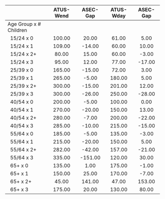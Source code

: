 
|                      |    ATUS-Wend |     ASEC-Gap |    ATUS-Wday |     ASEC-Gap |
| -------------------- | :----------: | :----------: | :----------: | :----------: |
| Age Group x # Children |              |              |              |              |
| &nbsp;&nbsp;15/24 x 0 |       100.00 |        20.00 |        61.00 |         5.00 |
| &nbsp;&nbsp;15/24 x 1 |       109.00 |       -14.00 |        60.00 |        10.00 |
| &nbsp;&nbsp;15/24 x 2+ |        80.00 |        15.00 |        60.00 |        -3.00 |
| &nbsp;&nbsp;15/24 x 3 |        95.00 |        12.00 |        77.00 |       -17.00 |
| &nbsp;&nbsp;25/39 x 0 |       165.00 |       -15.00 |        72.00 |         3.00 |
| &nbsp;&nbsp;25/39 x 1 |       265.00 |        -5.00 |       180.00 |         5.00 |
| &nbsp;&nbsp;25/39 x 2+ |       300.00 |       -15.00 |       201.00 |        12.00 |
| &nbsp;&nbsp;25/39 x 3 |       300.00 |       -26.00 |       250.00 |       -28.00 |
| &nbsp;&nbsp;40/54 x 0 |       200.00 |        -5.00 |       100.00 |         0.00 |
| &nbsp;&nbsp;40/54 x 1 |       270.00 |       -20.00 |       150.00 |        13.00 |
| &nbsp;&nbsp;40/54 x 2+ |       280.00 |        -7.00 |       200.00 |       -22.00 |
| &nbsp;&nbsp;40/54 x 3 |       285.00 |       -10.00 |       215.00 |       -15.00 |
| &nbsp;&nbsp;55/64 x 0 |       185.00 |        -5.00 |       135.00 |        -3.00 |
| &nbsp;&nbsp;55/64 x 1 |       215.00 |       -20.00 |       150.00 |         5.00 |
| &nbsp;&nbsp;55/64 x 2+ |       282.00 |       -42.00 |       157.00 |       -21.00 |
| &nbsp;&nbsp;55/64 x 3 |       335.00 |      -151.00 |       120.00 |        30.00 |
| &nbsp;&nbsp;65+ x 0  |       135.00 |         1.00 |       175.00 |        -1.00 |
| &nbsp;&nbsp;65+ x 1  |       150.00 |        25.00 |       170.00 |        -7.00 |
| &nbsp;&nbsp;65+ x 2+ |        45.00 |       141.00 |        47.00 |       153.00 |
| &nbsp;&nbsp;65+ x 3  |       175.00 |        20.00 |       130.00 |        80.00 |

